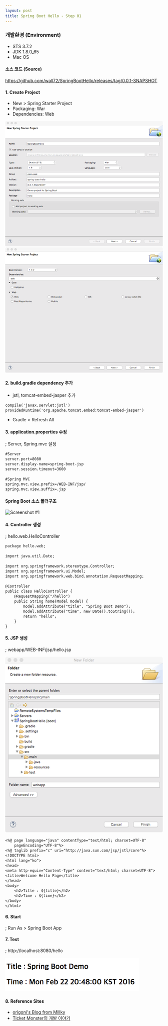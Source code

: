 ```yaml
---
layout: post
title: Spring Boot Hello - Step 01
---
```


### 개발환경 (Environment)
* STS 3.7.2
* JDK 1.8.0_65
* Mac OS

#### 소스 코드 (Source)
<https://github.com/wall72/SpringBootHello/releases/tag/0.0.1-SNAPSHOT>

#### 1. Create Project
* New > Spring Starter Project
* Packaging: War
* Dependencies: Web

![Screenshot #0](https://github.com/wall72/wall72.github.io/blob/master/images/spring-boot-01.png?raw=true)
![Screenshot #0](https://github.com/wall72/wall72.github.io/blob/master/images/spring-boot-02.png?raw=true)

#### 2. build.gradle dependency 추가
* jstl, tomcat-embed-jasper 추가

```
compile('javax.servlet:jstl')
providedRuntime('org.apache.tomcat.embed:tomcat-embed-jasper')
```

* Gradle > Refresh All

#### 3. application.properties 수정
; Server, Spring.mvc 설정

```{.no-highlight}
#Server
server.port=8080
server.display-name=spring-boot-jsp
server.session.timeout=3600

#Spring MVC
spring.mvc.view.prefix=/WEB-INF/jsp/
spring.mvc.view.suffix=.jsp
```

#### Spring Boot 소스 폴더구조
![Screenshot #1](https://github.com/wall72/wall72.github.io/blob/master/images/spring-boot-06.png?raw=true)

#### 4. Controller 생성
; hello.web.HelloController

```{.java}
package hello.web;

import java.util.Date;

import org.springframework.stereotype.Controller;
import org.springframework.ui.Model;
import org.springframework.web.bind.annotation.RequestMapping;

@Controller
public class HelloController {
    @RequestMapping("/hello")
    public String home(Model model) {
        model.addAttribute("title", "Spring Boot Demo");
        model.addAttribute("time", new Date().toString());
        return "hello";
    }
}
```

#### 5. JSP 생성
; webapp/WEB-INF/jsp/hello.jsp

![Screenshot #2](https://github.com/wall72/wall72.github.io/blob/master/images/spring-boot-04.png?raw=true)

```{.jsp}
<%@ page language="java" contentType="text/html; charset=UTF-8"
    pageEncoding="UTF-8"%>
<%@ taglib prefix="c" uri="http://java.sun.com/jsp/jstl/core"%>
<!DOCTYPE html>
<html lang="ko">
<head>
<meta http-equiv="Content-Type" content="text/html; charset=UTF-8">
<title>Welcome Hello Page</title>
</head>
<body>
    <h2>Title : ${title}</h2>
    <h2>Time : ${time}</h2>
</body>
</html>
```

#### 6. Start
; Run As > Spring Boot App

#### 7. Test
; http://localhost:8080/hello

![Screenshot #3](https://github.com/wall72/wall72.github.io/blob/master/images/spring-boot-05.png?raw=true)

#### 8. Reference Sites
* [origoni's Blog from Millky](http://millky.com/@origoni/post/1100 "STS로 Spring Boot 웹 프로젝트 시작하기")
* [Ticket Monster의 개발 이야기](http://tmondev.blog.me/220596351807 "웹 프로젝트의 간편한 시작, Spring Boot 와 데모 프로젝트")
